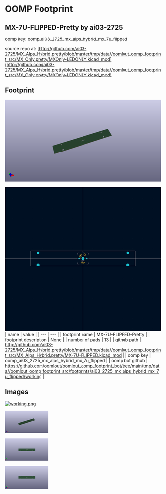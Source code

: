 # OOMP Footprint  
## MX-7U-FLIPPED-Pretty  by ai03-2725  
  
oomp key: oomp_ai03_2725_mx_alps_hybrid_mx_7u_flipped  
  
source repo at: [http://github.com/ai03-2725/MX_Alps_Hybrid.pretty/blob/master/tmp/data//oomlout_oomp_footprint_src/MX_Only.pretty/MXOnly-LEDONLY.kicad_mod](http://github.com/ai03-2725/MX_Alps_Hybrid.pretty/blob/master/tmp/data//oomlout_oomp_footprint_src/MX_Only.pretty/MXOnly-LEDONLY.kicad_mod)  
## Footprint  
  
[![working_kicad_pcb_3d.png](working_kicad_pcb_3d_600.png)](working_kicad_pcb_3d.png)  
  
[![working.png](working_600.png)](working.png)  
| name | value | 
| --- | --- | 
| footprint name | MX-7U-FLIPPED-Pretty | 
| footprint description | None | 
| number of pads | 13 | 
| github path | http://github.com/ai03-2725/MX_Alps_Hybrid.pretty/blob/master/tmp/data//oomlout_oomp_footprint_src/MX_Alps_Hybrid.pretty/MX-7U-FLIPPED.kicad_mod | 
| oomp key | oomp_ai03_2725_mx_alps_hybrid_mx_7u_flipped | 
| oomp bot github | https://github.com/oomlout/oomlout_oomp_footprint_bot/tree/main/tmp/data//oomlout_oomp_footprint_src/footprints/ai03_2725_mx_alps_hybrid_mx_7u_flipped/working | 
## Images  
  
[![working.png](working_140.png)](working.png)  
  
[![working_kicad_pcb_3d.png](working_kicad_pcb_3d_140.png)](working_kicad_pcb_3d.png)  
  
[![working_kicad_pcb_3d_back.png](working_kicad_pcb_3d_back_140.png)](working_kicad_pcb_3d_back.png)  
  
[![working_kicad_pcb_3d_front.png](working_kicad_pcb_3d_front_140.png)](working_kicad_pcb_3d_front.png)  

